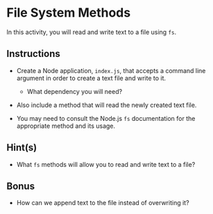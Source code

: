 # File System Methods

In this activity, you will read and write text to a file using `fs`.

## Instructions

* Create a Node application, `index.js`, that accepts a command line argument in order to create a text file and write to it. 

    * What dependency you will need? 

* Also include a method that will read the newly created text file. 

* You may need to consult the Node.js `fs` documentation for the appropriate method and its usage. 


## Hint(s)

* What `fs` methods will allow you to read and write text to a file?


## Bonus

* How can we append text to the file instead of overwriting it?
